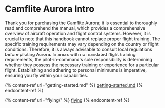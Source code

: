 # Camflite Aurora Intro

Thank you for purchasing the Camflite Aurora; it is essential to thoroughly read and comprehend the manual, which provides a comprehensive overview of aircraft operation and flight control systems. However, it is crucial to note that this handbook cannot replace proper flight training. The specific training requirements may vary depending on the country or flight conditions. Therefore, it is always advisable to consult local regulations before piloting Aurora. In areas with no mandated flight training requirements, the pilot-in-command's sole responsibility is determining whether they possess the necessary training or experience for a particular flight. Establishing and adhering to personal minimums is imperative, ensuring you fly within your capabilities.

{% content-ref url="getting-started.md" %}
[getting-started.md](getting-started.md)
{% endcontent-ref %}

{% content-ref url="flying/" %}
[flying](flying/)
{% endcontent-ref %}
